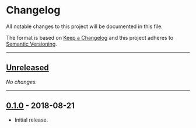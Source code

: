 # Changelog
All notable changes to this project will be documented in this file.

The format is based on [Keep a Changelog] and this project adheres to [Semantic Versioning].

[Keep a Changelog]: http://keepachangelog.com/en/1.0.0/
[Semantic Versioning]: http://semver.org/spec/v2.0.0.html

---
[Unreleased]: https://github.com/metaist/stagetime/compare/0.1.0...HEAD
## [Unreleased]
_No changes._

---
[0.1.0]: https://github.com/metaist/stagetime/tree/0.1.0
## [0.1.0] - 2018-08-21
- Initial release.
